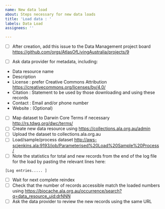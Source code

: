 ```yaml
---
name: New data load
about: Steps necessary for new data loads
title: 'Load data : '
labels: Data Load
assignees: ''

---
```


- [ ] After creation, add this issue to the Data Management project board https://github.com/orgs/AtlasOfLivingAustralia/projects/9

- [ ] Ask data provider for metadata, including:
* Data resource name
* Description
* License : prefer Creative Commons Attribution https://creativecommons.org/licenses/by/4.0/
* Citation : Statement to be used by those downloading and using these records
* Contact : Email and/or phone number
* Website : (Optional)
- [ ] Map dataset to Darwin Core Terms if necessary http://rs.tdwg.org/dwc/terms/
- [ ] Create new data resource using https://collections.ala.org.au/admin
- [ ] Upload the dataset to collections.ala.org.au
- [ ] Load/sample/process dataset http://aws-scjenkins.ala:9193/job/Parameterised%20Load%20Sample%20Process/ 
- [ ] Note the statistics for total and new records from the end of the log file for the load by pasting the relevant lines here:
```
[Log entries..... ]
```
- [ ] Wait for next complete reindex
- [ ] Check that the number of records accessible match the loaded numbers using https://biocache.ala.org.au/occurrence/search?q=data_resource_uid:drNNN
- [ ] Ask the data provider to review the new records using the same URL
